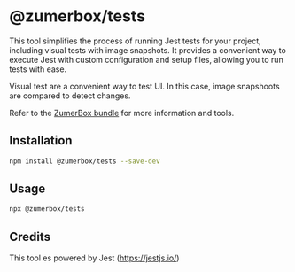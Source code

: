 # @zumerbox/tests

This tool simplifies the process of running Jest tests for your project, including visual tests with image snapshots. It provides a convenient way to execute Jest with custom configuration and setup files, allowing you to run tests with ease.

Visual test are a convenient way to test UI. In this case, image snapshoots are compared to detect changes.

Refer to the [ZumerBox bundle](https://github.com/zumerlab/zumerbox) for more information and tools.

## Installation

```bash
npm install @zumerbox/tests --save-dev
```

## Usage

```bash
npx @zumerbox/tests
```

## Credits

This tool es powered by Jest (https://jestjs.io/)
